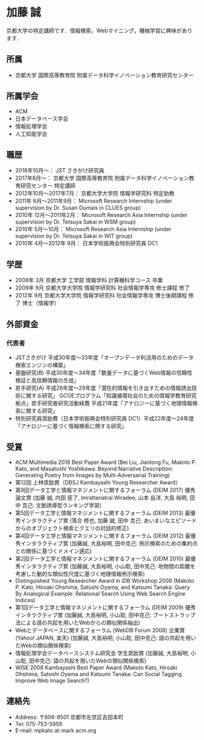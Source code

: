 # 加藤 誠
京都大学の特定講師です．情報検索，Webマイニング，機械学習に興味があります．

## 所属
- 京都大学 国際高等教育院 附属データ科学イノベーション教育研究センター

## 所属学会
- ACM
- 日本データベース学会
- 情報処理学会
- 人工知能学会

## 職歴
- 2018年10月～： 
JST さきがけ研究員
- 2017年8月～： 
京都大学 国際高等教育院 附属データ科学イノベーション教育研究センター 特定講師
- 2012年10月～2017年7月：
京都大学大学院 情報学研究科 特定助教
- 2011年 6月～2011年9月：
Microsoft Research Internship (under supervision by Dr. Susan Dumais in CLUES group)
- 2010年 12月～2011年2月：
Microsoft Research Asia Internship (under supervision by Dr. Tetsuya Sakai in WSM group)
- 2010年 5月～10月：
Microsoft Research Asia Internship (under supervision by Dr. Tetsuya Sakai in WIT group)
- 2010年 4月～2012年 9月：
日本学術振興会特別研究員 DC1

## 学歴
- 2008年 3月 京都大学 工学部 情報学科 計算機科学コース 卒業
- 2009年 9月 京都大学大学院 情報学研究科 社会情報学専攻 修士課程 修了
- 2012年 9月 京都大学大学院 情報学研究科 社会情報学専攻 博士後期課程 修了 博士（情報学）

## 外部資金
### 代表者
- JSTさきがけ 平成30年度〜33年度「オープンデータ利活用のためのデータ検索エンジンの構築」
- 基盤研究(B) 平成30年度～34年度「数量データに基づくWeb情報の信頼性検証と高信頼情報の生成」
- 若手研究(A) 平成26年度～29年度「潜在的情報を引き出すための情報誘出技術に関する研究」
GCOEプログラム「知識循環社会のための情報学教育研究拠点」若手研究者研究活動経費 平成21年度「アナロジーに基づく地理情報検索に関する研究」
- 特別研究員奨励費（日本学術振興会特別研究員 DC1）平成22年度～24年度「アナロジーに基づく情報検索に関する研究」

## 受賞
- ACM Multimedia 2018 Best Paper Award
(Bei Liu, Jianlong Fu, Makoto P. Kato, and Masatoshi Yoshikawa: Beyond Narrative Description: Generating Poetry from Images by Multi-Adversarial Training)
- 第12回 上林奨励賞（DBSJ Kambayashi Young Researcher Award）
- 第9回データ工学と情報マネジメントに関するフォーラム (DEIM 2017) 優秀論文賞
(加藤 誠, 内田 臣了, Imrattanatrai Wiradee, 山本 岳洋, 大島 裕明, 田中 克己: 文脈誘導型ランキング学習)
- 第5回データ工学と情報マネジメントに関するフォーラム (DEIM 2013) 最優秀インタラクティブ賞
(落合 修也, 加藤 誠, 田中 克己: あいまいなエピソードからのオブジェクト検索とクエリの対話的修正)
- 第4回データ工学と情報マネジメントに関するフォーラム (DEIM 2012) 最優秀インタラクティブ賞
(加藤誠, 大島裕明, 田中克己: 例示検索のための集約点との関係に基づくドメイン適応)
- 第2回データ工学と情報マネジメントに関するフォーラム (DEIM 2010) 最優秀インタラクティブ賞
(加藤誠, 大島裕明, 小山聡, 田中克己: 地物間の距離を考慮した動的な類似性尺度に基づく地理情報例示検索)
- Distinguished Young Researcher Award in iDB Workshop 2009
(Makoto P. Kato, Hiroaki Ohshima, Satoshi Oyama, and Katsumi Tanaka: Query By Analogical Example: Relational Search Using Web Search Engine Indices)
- 第1回データ工学と情報マネジメントに関するフォーラム (DEIM 2009) 優秀インタラクティブ賞
(加藤誠, 大島裕明, 小山聡, 田中克己: ブートストラップ法による語の共起を用いたWebからの類似関係抽出)
- Webとデータベースに関するフォーラム (WebDB Forum 2008) 企業賞(Yahoo! JAPAN, 楽天)
(加藤誠, 大島裕明, 小山聡, 田中克己: 語の共起を用いたWebの類似関係検索)
- 情報処理学会データベースシステム研究会 学生奨励賞
(加藤誠, 大島裕明, 小山聡, 田中克己: 語の共起を用いたWebの類似関係検索)
- WISE 2008 Kambayashi Best Paper Award
(Makoto Kato, Hiroaki Ohshima, Satoshi Oyama and Katsumi Tanaka: Can Social Tagging Improve Web Image Search?)

## 連絡先
- Address: 〒606-8501 京都市左京区吉田本町
- Tel: 075-753-5959
- E-mail: mpkato at-mark acm.org 
